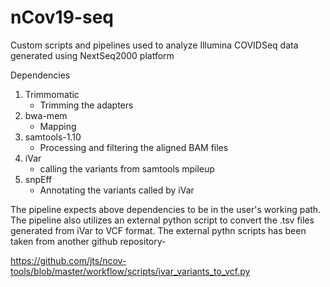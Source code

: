 # nCov19-seq

Custom scripts and pipelines used to analyze Illumina COVIDSeq data generated using NextSeq2000 platform

Dependencies

1. Trimmomatic
   - Trimming the adapters 
2. bwa-mem
   - Mapping 
3. samtools-1.10
   - Processing and filtering the aligned BAM files
4. iVar
   - calling the variants from samtools mpileup
5. snpEff
   - Annotating the variants called by iVar

The pipeline expects above dependencies to be in the user's working path. The pipeline also utilizes an external python script to convert the .tsv files generated from iVar to VCF format. The external pythn scripts has been taken from another github repository-

https://github.com/jts/ncov-tools/blob/master/workflow/scripts/ivar_variants_to_vcf.py
